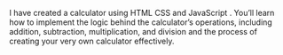 I have created a calculator using HTML CSS and JavaScript .
You’ll learn how to implement the logic behind the calculator’s operations, including addition, subtraction, multiplication, and division and the process of creating your very own calculator effectively.
